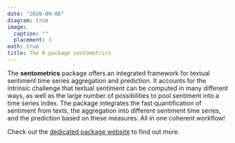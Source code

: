 ```yaml
---
date: "2020-09-08"
diagram: true
image:
  caption: ""
  placement: 3
math: true
title: The R package sentometrics
---
```


The **sentometrics** package offers an integrated framework for textual sentiment time series aggregation and prediction. It accounts for the intrinsic challenge that textual sentiment can be computed in many different ways, as well as the large number of possibilities to pool sentiment into a time series index. The package integrates the fast quantification of sentiment from texts, the aggregation into different sentiment time series, and the prediction based on these measures. All in one coherent workflow!

Check out the [dedicated package website](https://sentometricsresearch.github.io/sentometrics) to find out more.

